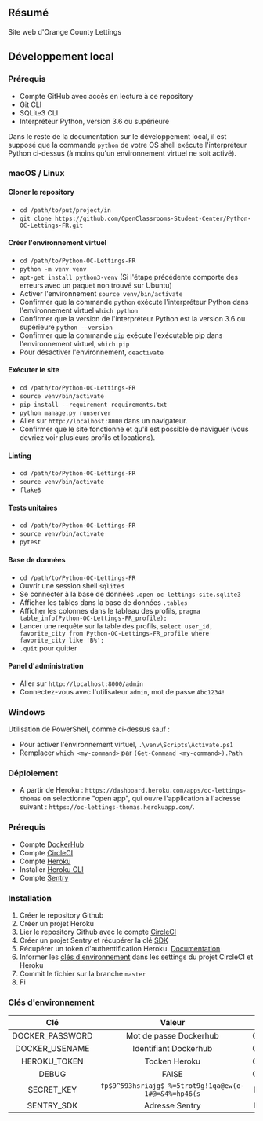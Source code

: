 ## Résumé

Site web d'Orange County Lettings

## Développement local

### Prérequis

- Compte GitHub avec accès en lecture à ce repository
- Git CLI
- SQLite3 CLI
- Interpréteur Python, version 3.6 ou supérieure

Dans le reste de la documentation sur le développement local, il est supposé que la commande `python` de votre OS shell exécute l'interpréteur Python ci-dessus (à moins qu'un environnement virtuel ne soit activé).

### macOS / Linux

#### Cloner le repository

- `cd /path/to/put/project/in`
- `git clone https://github.com/OpenClassrooms-Student-Center/Python-OC-Lettings-FR.git`

#### Créer l'environnement virtuel

- `cd /path/to/Python-OC-Lettings-FR`
- `python -m venv venv`
- `apt-get install python3-venv` (Si l'étape précédente comporte des erreurs avec un paquet non trouvé sur Ubuntu)
- Activer l'environnement `source venv/bin/activate`
- Confirmer que la commande `python` exécute l'interpréteur Python dans l'environnement virtuel
  `which python`
- Confirmer que la version de l'interpréteur Python est la version 3.6 ou supérieure `python --version`
- Confirmer que la commande `pip` exécute l'exécutable pip dans l'environnement virtuel, `which pip`
- Pour désactiver l'environnement, `deactivate`

#### Exécuter le site

- `cd /path/to/Python-OC-Lettings-FR`
- `source venv/bin/activate`
- `pip install --requirement requirements.txt`
- `python manage.py runserver`
- Aller sur `http://localhost:8000` dans un navigateur.
- Confirmer que le site fonctionne et qu'il est possible de naviguer (vous devriez voir plusieurs profils et locations).

#### Linting

- `cd /path/to/Python-OC-Lettings-FR`
- `source venv/bin/activate`
- `flake8`

#### Tests unitaires

- `cd /path/to/Python-OC-Lettings-FR`
- `source venv/bin/activate`
- `pytest`

#### Base de données

- `cd /path/to/Python-OC-Lettings-FR`
- Ouvrir une session shell `sqlite3`
- Se connecter à la base de données `.open oc-lettings-site.sqlite3`
- Afficher les tables dans la base de données `.tables`
- Afficher les colonnes dans le tableau des profils, `pragma table_info(Python-OC-Lettings-FR_profile);`
- Lancer une requête sur la table des profils, `select user_id, favorite_city from Python-OC-Lettings-FR_profile where favorite_city like 'B%';`
- `.quit` pour quitter

#### Panel d'administration

- Aller sur `http://localhost:8000/admin`
- Connectez-vous avec l'utilisateur `admin`, mot de passe `Abc1234!`

### Windows

Utilisation de PowerShell, comme ci-dessus sauf :

- Pour activer l'environnement virtuel, `.\venv\Scripts\Activate.ps1`
- Remplacer `which <my-command>` par `(Get-Command <my-command>).Path`

### Déploiement

- A partir de Heroku : `https://dashboard.heroku.com/apps/oc-lettings-thomas` on selectionne "open app", qui ouvre l'application à l'adresse suivant : `https://oc-lettings-thomas.herokuapp.com/`.
### Prérequis

- Compte [DockerHub](https://hub.docker.com/)
- Compte [CircleCI](https://circleci.com/signup/)
- Compte [Heroku](https://signup.heroku.com/)
- Installer [Heroku CLI](https://devcenter.heroku.com/articles/heroku-cli)
- Compte [Sentry](https://sentry.io/signup/)

### Installation 

 1. Créer le repository Github
 2. Créer un projet Heroku
 3. Lier le repository Github avec le compte [CircleCI](https://app.circleci.com/projects)
 4. Créer un projet Sentry et récupérer la clé [SDK](https://sentry.io/openranga/django/getting-started/python-django/)
 5. Récupérer un token d'authentification Heroku. [Documentation](https://devcenter.heroku.com/articles/authentication)
 6. Informer les [clés d'environnement](#cles-denvironnement) dans les settings du projet CircleCI et Heroku
 7. Commit le fichier sur la branche `master`
 8. Fi
 


 ### Clés d'environnement

| Clé  | Valeur          | Destination |
| :--------------: |:---------------:|:---------:|
| DOCKER_PASSWORD  |   Mot de passe Dockerhub  | CircleCI/project/settings |
| DOCKER_USENAME  |   Identifiant Dockerhub  | CircleCI/project/settings |
| HEROKU_TOKEN  | Tocken  Heroku  | CircleCI/project/settings |
| DEBUG  | FAlSE  | CircleCI/project/settings |
| SECRET_KEY  | `fp$9^593hsriajg$_%=5trot9g!1qa@ew(o-1#@=&4%=hp46(s` | Heroku/project/settings |
| SENTRY_SDK  | Adresse Sentry  | Heroku/project/settings |